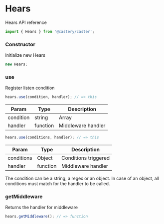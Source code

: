# Hears
Hears API reference

```js
import { Hears } from '@castery/caster';
```

### Constructor
Initialize new Hears

```js
new Hears;
```

### use
Register listen condition

```js
hears.use(condition, handler); // => this
```

| Param     | Type                   | Description         |
|-----------|------------------------|---------------------|
| condition | string | Array<string> | Condition triggered |
| handler   | function               | Middleware handler  |

```js
hears.use(conditions, handler); // => this
```

| Param      | Type     | Description          |
|------------|----------|----------------------|
| conditions | Object   | Conditions triggered |
| handler    | function | Middleware handler   |

The condition can be a string, a regex or an object. In case of an object, all conditions must match for the handler to be called.

### getMiddleware
Returns the handler for middleware

```js
hears.getMiddleware(); // => function
```
